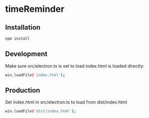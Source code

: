 # timeReminder

## Installation

```bash
npm install
```

## Development
Make sure src/electron.ts is set to load index.html is loaded directly:

```bash
win.loadFile('index.html');
```

## Production
Set index.html in src/electron.ts to load from dist/index.html

```bash
win.loadFile('dist/index.html');
```


